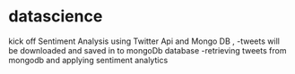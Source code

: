 # datascience
kick off 
Sentiment Analysis using Twitter Api and Mongo DB , 
-tweets will be downloaded and saved in to mongoDb database 
-retrieving tweets from mongodb and applying sentiment analytics 

